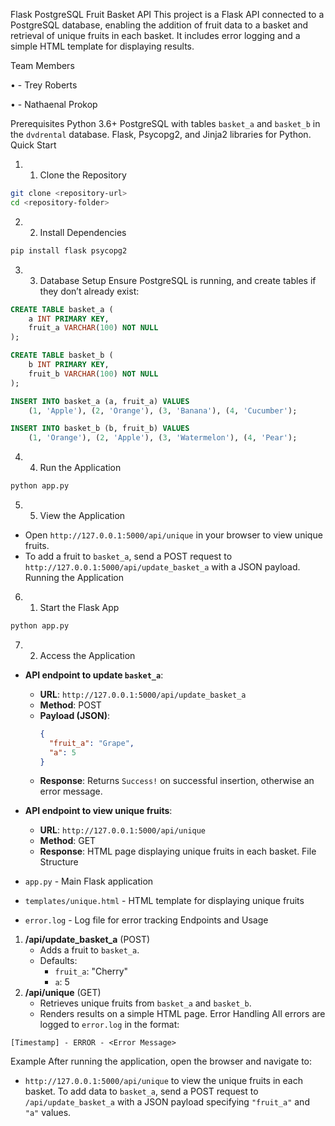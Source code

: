 Flask PostgreSQL Fruit Basket API
This project is a Flask API connected to a PostgreSQL database, enabling the addition of fruit data to a basket and retrieval of unique fruits in each basket. It includes error logging and a simple HTML template for displaying results.


Team Members

•	- Trey Roberts

•	- Nathaenal Prokop

Prerequisites
Python 3.6+
PostgreSQL with tables `basket_a` and `basket_b` in the `dvdrental` database.
Flask, Psycopg2, and Jinja2 libraries for Python.
Quick Start
1.	1. Clone the Repository
```bash
git clone <repository-url>
cd <repository-folder>
```
2.	2. Install Dependencies
```bash
pip install flask psycopg2
```
3.	3. Database Setup
Ensure PostgreSQL is running, and create tables if they don’t already exist:
```sql
CREATE TABLE basket_a (
    a INT PRIMARY KEY,
    fruit_a VARCHAR(100) NOT NULL
);

CREATE TABLE basket_b (
    b INT PRIMARY KEY,
    fruit_b VARCHAR(100) NOT NULL
);

INSERT INTO basket_a (a, fruit_a) VALUES
    (1, 'Apple'), (2, 'Orange'), (3, 'Banana'), (4, 'Cucumber');

INSERT INTO basket_b (b, fruit_b) VALUES
    (1, 'Orange'), (2, 'Apple'), (3, 'Watermelon'), (4, 'Pear');
```
4.	4. Run the Application
```bash
python app.py
```
5.	5. View the Application
- Open `http://127.0.0.1:5000/api/unique` in your browser to view unique fruits.
- To add a fruit to `basket_a`, send a POST request to `http://127.0.0.1:5000/api/update_basket_a` with a JSON payload.
Running the Application
6.	1. Start the Flask App
```bash
python app.py
```
7.	2. Access the Application
- **API endpoint to update `basket_a`**:
  - **URL**: `http://127.0.0.1:5000/api/update_basket_a`
  - **Method**: POST
  - **Payload (JSON)**:
    ```json
    {
      "fruit_a": "Grape",
      "a": 5
    }
    ```
  - **Response**: Returns `Success!` on successful insertion, otherwise an error message.

- **API endpoint to view unique fruits**:
  - **URL**: `http://127.0.0.1:5000/api/unique`
  - **Method**: GET
  - **Response**: HTML page displaying unique fruits in each basket.
File Structure
- `app.py` - Main Flask application
- `templates/unique.html` - HTML template for displaying unique fruits
- `error.log` - Log file for error tracking
Endpoints and Usage
1. **/api/update_basket_a** (POST)
   - Adds a fruit to `basket_a`.
   - Defaults:
     - `fruit_a`: "Cherry"
     - `a`: 5
2. **/api/unique** (GET)
   - Retrieves unique fruits from `basket_a` and `basket_b`.
   - Renders results on a simple HTML page.
Error Handling
All errors are logged to `error.log` in the format:
```
[Timestamp] - ERROR - <Error Message>
```
Example
After running the application, open the browser and navigate to:
- `http://127.0.0.1:5000/api/unique` to view the unique fruits in each basket.
To add data to `basket_a`, send a POST request to `/api/update_basket_a` with a JSON payload specifying `"fruit_a"` and `"a"` values.
